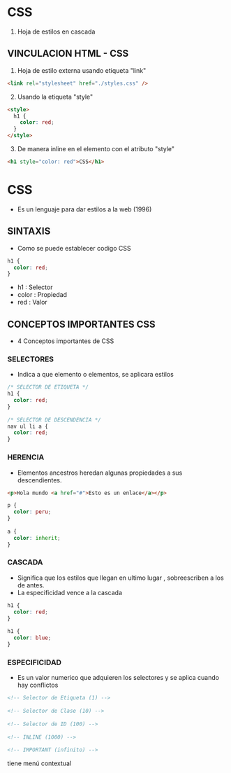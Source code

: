# CSS
 
1. Hoja de estilos en cascada
 
## VINCULACION HTML - CSS
 
1. Hoja de estilo externa usando etiqueta "link"
 
```html
<link rel="stylesheet" href="./styles.css" />
```
 
2. Usando la etiqueta "style"
 
```html
<style>
  h1 {
    color: red;
  }
</style>
```
 
3. De manera inline en el elemento con el atributo "style"
 
```html
<h1 style="color: red">CSS</h1>
```
# CSS
 
- Es un lenguaje para dar estilos a la web (1996)
 
## SINTAXIS
 
- Como se puede establecer codigo CSS
 
```css
h1 {
  color: red;
}
```
 
- h1 : Selector
- color : Propiedad
- red : Valor
 
## CONCEPTOS IMPORTANTES CSS
 
- 4 Conceptos importantes de CSS
 
### SELECTORES
 
- Indica a que elemento o elementos, se aplicara estilos
 
```css
/* SELECTOR DE ETIQUETA */
h1 {
  color: red;
}
 
/* SELECTOR DE DESCENDENCIA */
nav ul li a {
  color: red;
}
```
 
### HERENCIA
 
- Elementos ancestros heredan algunas propiedades a sus descendientes.
 
```html
<p>Hola mundo <a href="#">Esto es un enlace</a></p>
```
 
```css
p {
  color: peru;
}
 
a {
  color: inherit;
}
```
 
### CASCADA
 
- Significa que los estilos que llegan en ultimo lugar , sobreescriben a los de antes.
- La especificidad vence a la cascada
 
```css
h1 {
  color: red;
}
 
h1 {
  color: blue;
}
```
 
### ESPECIFICIDAD
 
- Es un valor numerico que adquieren los selectores y se aplica cuando hay conflictos
 
```html
<!-- Selector de Etiqueta (1) -->
 
<!-- Selector de Clase (10) -->
 
<!-- Selector de ID (100) -->
 
<!-- INLINE (1000) -->
 
<!-- IMPORTANT (infinito) -->
```
 
tiene menú contextual

